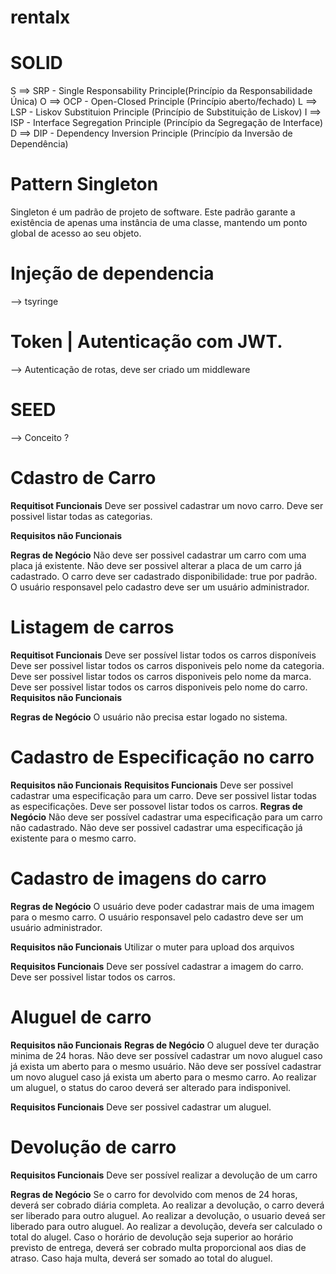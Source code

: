 # rentalx

# SOLID

S ==> SRP - Single Responsability Principle(Princípio da Responsabilidade Única)
O ==> OCP - Open-Closed Principle (Princípio aberto/fechado)
L ==> LSP - Liskov Substituion Principle (Princípio de Substituição de Liskov)
I ==> ISP - Interface Segregation Principle (Princípio da Segregação de Interface)
D ==> DIP - Dependency Inversion Principle (Princípio da Inversão de Dependência)



# Pattern Singleton 

Singleton é um padrão de projeto de software.
Este padrão garante a existência de apenas uma instância de uma
classe, mantendo um ponto global de acesso ao seu objeto. 

# Injeção de dependencia

--> tsyringe

# Token | Autenticação com JWT.

--> Autenticação de rotas, deve ser criado um middleware



# SEED
 --> Conceito ?

# Cdastro de Carro

**Requitisot Funcionais**
Deve ser possivel cadastrar um novo carro.
Deve ser possivel listar todas as categorias.

**Requisitos não Funcionais**

**Regras de Negócio**
Não deve ser possivel cadastrar um carro com uma placa já existente.
Não deve ser possivel alterar a placa de um carro já cadastrado.
O carro deve ser cadastrado disponibilidade: true por padrão.
O usuário responsavel pelo cadastro deve ser um usuário administrador.

# Listagem de carros

**Requitisot Funcionais**
Deve ser possível listar todos os carros disponíveis
Deve ser possivel listar todos os carros disponiveis pelo nome da categoria.
Deve ser possivel listar todos os carros disponiveis pelo nome da marca.
Deve ser possivel listar todos os carros disponiveis pelo nome do carro.
**Requisitos não Funcionais**

**Regras de Negócio**
O usuário não precisa estar logado no sistema.

# Cadastro de Especificação no carro

**Requisitos não Funcionais**
**Requisitos Funcionais**
Deve ser possivel cadastrar uma especificação para um carro.
Deve ser possivel listar todas as especificações.
Deve ser possovel listar todos os carros.
**Regras de Negócio**
Não deve ser possível cadastrar uma especificação para um carro não cadastrado.
Não deve ser possivel cadastrar uma especificação já existente para o mesmo carro.


# Cadastro de imagens do carro

**Regras de Negócio**
O usuário deve poder cadastrar mais de uma imagem para o mesmo carro.
O usuário responsavel pelo cadastro deve ser um usuário administrador.

**Requisitos não Funcionais**
Utilizar o muter para upload dos arquivos 

**Requisitos Funcionais**
Deve ser possível cadastrar a imagem do carro.
Deve ser possivel listar todos os carros.


# Aluguel de carro

**Requisitos não Funcionais**
**Regras de Negócio**
O aluguel deve ter duração minima de 24 horas.
Não deve ser possível cadastrar um novo aluguel caso já exista um aberto para o mesmo usuário.
Não deve ser possível cadastrar um novo aluguel caso já exista um aberto para o mesmo carro. 
Ao realizar um aluguel, o status do caroo deverá ser alterado para indisponivel.

**Requisitos Funcionais**
Deve ser possivel cadastrar um aluguel.

# Devolução de carro

**Requisitos Funcionais**
Deve ser possível realizar a devolução de um carro 

**Regras de Negócio**
Se o carro for devolvido com menos de 24 horas, deverá ser cobrado diária completa.
Ao realizar a devolução, o carro deverá ser liberado para outro aluguel.
Ao realizar a devolução, o usuario deveá ser liberado para outro aluguel. 
Ao realizar a devolução, deveŕa ser calculado o total do alugel.
Caso o horário de devolução seja superior ao horário previsto de entrega, deverá ser cobrado multa proporcional aos dias de atraso.
Caso haja multa, deverá ser somado ao total do aluguel.
